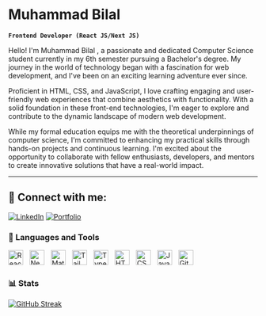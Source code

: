 #  Muhammad Bilal

**`Frontend Developer (React JS/Next JS)`**

Hello! I'm Muhammad Bilal , a passionate and dedicated Computer Science student currently in my 6th semester pursuing a Bachelor's degree. My journey in the world of technology began with a fascination for web development, and I've been on an exciting learning adventure ever since.

Proficient in HTML, CSS, and JavaScript, I love crafting engaging and user-friendly web experiences that combine aesthetics with functionality. With a solid foundation in these front-end technologies, I'm eager to explore and contribute to the dynamic landscape of modern web development.

While my formal education equips me with the theoretical underpinnings of computer science, I'm committed to enhancing my practical skills through hands-on projects and continuous learning. I'm excited about the opportunity to collaborate with fellow enthusiasts, developers, and mentors to create innovative solutions that have a real-world impact.

---
## 🔗 Connect with me:
[![LinkedIn](https://img.shields.io/badge/LinkedIn-blue?style=flat&logo=linkedin)](https://www.linkedin.com/in/muhammad-bilal-b6a48b260/)
[![Portfolio](https://img.shields.io/badge/Portfolio-orange?style=flat&logo=google-chrome&logoColor=white)](https://protfolio-react-two.vercel.app/)


### 🧰 Languages and Tools


<img align="left" alt="React" width="30px" style="padding-right:10px;" src="https://cdn.jsdelivr.net/gh/devicons/devicon/icons/react/react-original.svg" />
<img align="left" alt="Next" width="30px" style="padding-right:10px;" src="https://cdn.jsdelivr.net/gh/devicons/devicon@latest/icons/nextjs/nextjs-original.svg" />
<img align="left" alt="Material UI" width="30px" style="padding-right:10px;" src="https://cdn.jsdelivr.net/gh/devicons/devicon@latest/icons/materialui/materialui-original.svg" />
<img align="left" alt="Tailwind" width="30px" style="padding-right:10px;" src="https://cdn.jsdelivr.net/gh/devicons/devicon@latest/icons/tailwindcss/tailwindcss-original.svg" />
<img align="left" alt="TypeScript" width="30px" style="padding-right:10px;" src="https://cdn.jsdelivr.net/gh/devicons/devicon/icons/typescript/typescript-plain.svg" />
<img align="left" alt="HTML" width="30px" style="padding-right:10px;" src="https://cdn.jsdelivr.net/gh/devicons/devicon/icons/html5/html5-plain.svg" />
<img align="left" alt="CSS" width="30px" style="padding-right:10px;" src="https://cdn.jsdelivr.net/gh/devicons/devicon/icons/css3/css3-plain.svg" />
<img align="left" alt="JavaScript" width="30px" style="padding-right:10px;" src="https://cdn.jsdelivr.net/gh/devicons/devicon/icons/javascript/javascript-plain.svg" />
<img align="left" alt="GitHub" width="30px" style="padding-right:10px;" src="https://cdn.jsdelivr.net/gh/devicons/devicon/icons/github/github-original.svg" />
<br />

#

### 📊 Stats

<a href="https://git.io/streak-stats"><img src="https://streak-stats.demolab.com?user=bilalTariq00&theme=transparent" alt="GitHub Streak" /></a>


